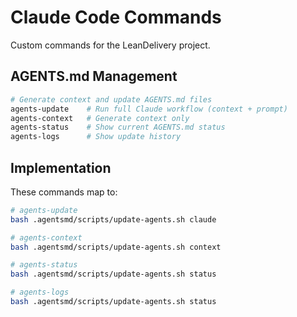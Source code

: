 # Claude Code Commands

Custom commands for the LeanDelivery project.

## AGENTS.md Management

```bash
# Generate context and update AGENTS.md files
agents-update    # Run full Claude workflow (context + prompt)
agents-context   # Generate context only  
agents-status    # Show current AGENTS.md status
agents-logs      # Show update history
```

## Implementation

These commands map to:

```bash
# agents-update
bash .agentsmd/scripts/update-agents.sh claude

# agents-context  
bash .agentsmd/scripts/update-agents.sh context

# agents-status
bash .agentsmd/scripts/update-agents.sh status

# agents-logs  
bash .agentsmd/scripts/update-agents.sh status
```